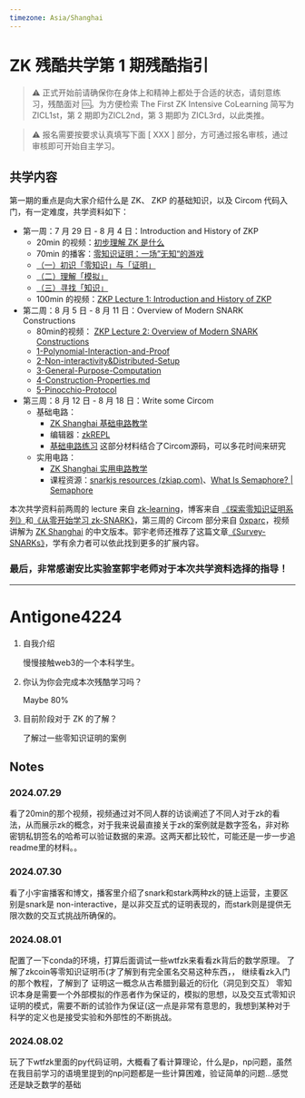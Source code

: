 ```yaml
---
timezone: Asia/Shanghai
---
```



# ZK 残酷共学第 1 期残酷指引

> ⚠️ 正式开始前请确保你在身体上和精神上都处于合适的状态，请刻意练习，残酷面对 🆒。为方便检索 The First ZK Intensive CoLearning 简写为 ZICL1st，第 2 期即为ZICL2nd，第 3 期即为 ZICL3rd，以此类推。

> ⚠️ 报名需要按要求认真填写下面 [ XXX ] 部分，方可通过报名审核，通过审核即可开始自主学习。

## 共学内容

第一期的重点是向大家介绍什么是 ZK、 ZKP 的基础知识，以及 Circom 代码入门，有一定难度，共学资料如下：

- 第一周：7 月 29 日 - 8 月 4 日：Introduction and History of ZKP
    - 20min 的视频：[初步理解 ZK 是什么](https://www.youtube.com/watch?v=fOGdb1CTu5c)
    - 70min 的播客：[零知识证明：一场”无知“的游戏](https://www.xiaoyuzhoufm.com/episode/6672a76bb6a8412729e0b103)
    - [（一）初识「零知识」与「证明」](https://learn.z2o-k7e.world/zkp-intro/1/zkp-back.html)
    - [（二）理解「模拟」](https://learn.z2o-k7e.world/zkp-intro/2/zkp-simu.html)
    - [（三）寻找「知识」](https://learn.z2o-k7e.world/zkp-intro/3/zkp-pok.html)
    - 100min 的视频：[ZKP Lecture 1: Introduction and History of ZKP](https://www.youtube.com/watch?v=uchjTIlPzFo)
- 第二周：8 月 5 日 - 8 月 11 日：Overview of Modern SNARK Constructions
    - 80min的视频： [ZKP Lecture 2: Overview of Modern SNARK Constructions](https://www.youtube.com/watch?v=bGEXYpt3sj0)
    - [1-Polynomial-Interaction-and-Proof](https://learn.z2o-k7e.world/zk-snarks/1-Polynomial-Interaction-and-Proof.html)
    - [2-Non-interactivity&Distributed-Setup](https://learn.z2o-k7e.world/zk-snarks/2-Non-interactivity&Distributed-Setup.html)
    - [3-General-Purpose-Computation](https://learn.z2o-k7e.world/zk-snarks/3-General-Purpose-Computation.html)
    - [4-Construction-Properties.md](https://learn.z2o-k7e.world/zk-snarks/4-Construction-Properties.html)
    - [5-Pinocchio-Protocol](https://learn.z2o-k7e.world/zk-snarks/5-Pinocchio-Protocol.html)
- 第三周：8 月 12 日 - 8 月 18 日：Write some Circom
    - 基础电路：
        - [ZK Shanghai 基础电路教学](https://www.youtube.com/watch?v=CTJ1JkYLiyw&ab_channel=SutuLabs)
        - 编辑器：[zkREPL](https://zkrepl.dev/)
        - [基础电路练习](https://github.com/wenjin1997/zkshanghai-workshop/blob/main/lecture2-homework.md) 这部分材料结合了Circom源码，可以多花时间来研究
    - 实用电路：
        - [ZK Shanghai 实用电路教学](https://www.youtube.com/watch?v=smJz5RdY0Nc)
        - 课程资源：[snarkjs resources (zkiap.com)](https://zkiap.com/snarkjs)、[What Is Semaphore? | Semaphore](https://docs.semaphore.pse.dev/)

本次共学资料前两周的 lecture 来自 [zk-learning](https://zk-learning.org/)，博客来自 [《探索零知识证明系列》](https://learn.z2o-k7e.world/zkp-intro/toc.html)和[《从零开始学习 zk-SNARK》](https://learn.z2o-k7e.world/zk-snarks/toc.html)，第三周的 Circom 部分来自 [0xparc](https://zkiap.com/)，视频讲解为 [ZK Shanghai](https://zkshanghai.xyz/) 的中文版本。郭宇老师还推荐了这篇文章[《Survey-SNARKs》](https://www.di.ens.fr/~nitulesc/files/Survey-SNARKs.pdf)，学有余力者可以依此找到更多的扩展内容。

### **最后，非常感谢安比实验室郭宇老师对于本次共学资料选择的指导！**

---

# Antigone4224
1. 自我介绍
   
   慢慢接触web3的一个本科学生。
2. 你认为你会完成本次残酷学习吗？
   
   Maybe 80%
3. 目前阶段对于 ZK 的了解？

   了解过一些零知识证明的案例

## Notes

<!-- Content_START -->

### 2024.07.29

看了20min的那个视频，视频通过对不同人群的访谈阐述了不同人对于zk的看法，从而展示zk的概念，对于我来说最直接关于zk的案例就是数字签名，非对称密钥私钥签名的哈希可以验证数据的来源。这两天都比较忙，可能还是一步一步追readme里的材料。。

### 2024.07.30
看了小宇宙播客和博文，播客里介绍了snark和stark两种zk的链上运营，主要区别是snark是 non-interactive，是以非交互式的证明表现的，而stark则是提供无限次数的交互式挑战所确保的。


### 2024.08.01
配置了一下conda的环境，打算后面调试一些wtfzk来看看zk背后的数学原理。
了解了zkcoin等零知识证明币(才了解到有完全匿名交易这种东西，，
继续看zk入门的那个教程，了解到了
证明这一概念从古希腊到最近的衍化（洞见到交互）
零知识本身是需要一个外部模拟的作恶者作为保证的，模拟的思想，以及交互式零知识证明的模式，需要不断的试验作为保证(这一点是非常有意思的，我想到某种对于科学的定义也是接受实验和外部性的不断挑战。

### 2024.08.02
玩了下wtfzk里面的py代码证明，大概看了看计算理论，什么是p，np问题，虽然在我目前学习的语境里提到的np问题都是一些计算困难，验证简单的问题...感觉还是缺乏数学的基础


<!-- Content_END -->
